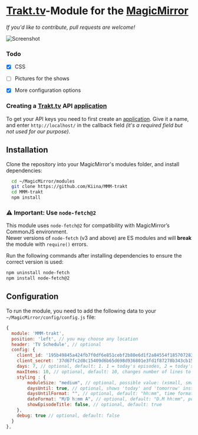 # [Trakt.tv]-Module for the [MagicMirror](https://github.com/MichMich/MagicMirror/)
_If you'd like to contribute, pull requests are welcome!_

![Screenshot](screenshot.png)

### Todo

- [x] CSS
- [ ] Pictures for the shows
- [x] More configuration options


### Creating a [Trakt.tv] API [application]

To get your API keys you need to first create an [application]. Give it a name, and enter `http://localhost/` in the callback field _(it's a required field but not used for our purpose)_.


## Installation

Clone the repository into your MagicMirror's modules folder, and install dependencies:

```sh
  cd ~/MagicMirror/modules
  git clone https://github.com/Kiina/MMM-trakt
  cd MMM-trakt
  npm install
```

### ⚠️ Important: Use `node-fetch@2`

This module uses `node-fetch@2` for compatibility with MagicMirror’s CommonJS environment.  
Newer versions of `node-fetch` (v3 and above) are ES modules and will **break** the module with `require()` errors.

Run the following commands after installing dependencies to ensure the correct version is used:

```sh
npm uninstall node-fetch
npm install node-fetch@2
```

## Configuration

To run the module, you need to add the following data to your ` ~/MagicMirror/config/config.js` file:

```js
{
  module: 'MMM-trakt',
  position: 'left', // you may choose any location
  header: 'TV Schedule', // optional
  config: {
    client_id: '195b49845a424fb7f0df6e851cebf2b80e6d1f2a84554f18570728374aa92822',
    client_secret: '37d67fc2d8c15409d6b65d698d936801e3fd1f87278b343cb155fe51c854a40a',
    days: 7, // optional, default: 1. 1 = today's episodes, 2 = today's and tomorrow's, 3 = etc...
    maxItems: 10, // optional, default: 10, changes number of lines to display
    styling : {
        moduleSize: "medium", // optional, possible value: (xsmall, small, medium, large, xlarge), default: s>
        daysUntil: true, // optional, shows 'today' and 'tomorrow' insted of date, default: false
        daysUntilFormat: "", // optional, default: "hh:mm", time format after 'today'. Leave empty ("") to hi>
        dateFormat: "M/D h:mm A", // optional, default: "D.M hh:mm", possible values: https://momentjs.com/do>
        showEpisodeTitle: false, // optional, default: true
    },
    debug: true // optional, default: false
  }
},

```

[Trakt.tv]:(https://trakt.tv/)
[application]: (https://trakt.tv/oauth/applications/new)
